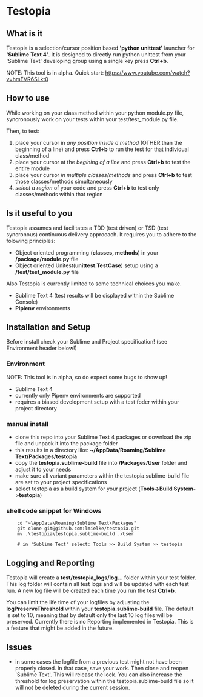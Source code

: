 # Testopia

## What is it
Testopia is a selection/cursor position based <b>'python unittest'</b> launcher for <b>'Sublime Text 4'</b>. It is designed to directly run python unittest from your 'Sublime Text' developing group using a single key press <b>Ctrl+b</b>. 

NOTE: This tool is in alpha. Quick start: https://www.youtube.com/watch?v=hmEVR6SLkt0
## How to use
While working on your class method within your python module.py file, syncronously work on your tests within your test/test_module.py file.

Then, to test:
1. place your cursor in <i>any position inside a method</i> (OTHER than the beginning of a line) and press <b>Ctrl+b</b> to run the test for that individual class/method
2. place your cursor at the <i>begining of a line</i> and press <b>Ctrl+b</b> to test the entire module
3. place your cursor <i>in multiple classes/methods</i> and press <b>Ctrl+b</b> to test those classes/methods simultaneously
4. <i>select a region</i> of your code and press <b>Ctrl+b</b> to test only classes/methods within that region
## Is it useful to you
Testopia assumes and facilitates a TDD (test driven) or TSD (test syncronous) continuous delivery approcach. It requires you to adhere to the folowing principles:

- Object oriented programming (<b>classes, methods</b>) in your <b>/package/module.py</b> file
- Object oriented Unitest(<b>unittest.TestCase</b>) setup using a <b>/test/test_module.py</b> file

Also Testopia is currently limited to some technical choices you make.

- Sublime Text 4 (test results will be displayed within the Sublime Console)
- <b>Pipienv</b> environments



## Installation and Setup
Before install check your Sublime and Project specification! (see Environment header below!)
### Environment
NOTE: This tool is in alpha, so do expect some bugs to show up! 
- Sublime Text 4
- currently only Pipenv environments are supported
- requires a biased development setup with a test foder within your project directory
### manual install
- clone this repo into your Sublime Text 4 packages or download the zip file and unpack it into the package folder
- this results in a directory like: <b>~/AppData/Roaming/Sublime Text/Packages/testopia</b>
- copy the <b>testopia.sublime-build</b> file into <b>/Packages/User</b> folder and adjust it to your needs
- make sure all variant parameters within the testopia.sublime-build file are set to your project specifications
- select testopia as a build system for your project (<b>Tools->Build System->testopia</b>)
### shell code snippet for Windows

```shell
    cd "~\AppData\Roaming\Sublime Text\Packages"
    git clone git@github.com:lmielke/testopia.git
    mv .\testopia\testopia.sublime-build ./User

    # in 'Sublime Text' select: Tools >> Build System >> testopia
```

## Logging and Reporting
Testopia will create a <b>test/testopia_logs/log...</b> folder within your test folder. This log folder will contain all test logs and will be updated with each test run. A new log file will be created each time you run the test <b>Ctrl+b</b>.

You can limit the life time of your logfiles by adjusting the <b>logPreserveThreshold</b> within your <b>testopia.sublime-build</b> file. The default is set to 10, meaning that by default only the last 10 log files will be preserved.
Currently there is no Reporting implemented in Testopia. This is a feature that might be added in the future.


## Issues
- in some cases the logfile from a previous test might not have been properly closed. In that case, save your work. Then close and reopen 'Sublime Text'. This will release the lock. You can also increase the threshold for log preservation within the testopia.sublime-build file so it will not be deleted during the current session.